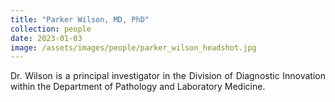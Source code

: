 ```yaml
---
title: "Parker Wilson, MD, PhD"
collection: people
date: 2023-01-03
image: /assets/images/people/parker_wilson_headshot.jpg
---
```


<p align= "justify">
Dr. Wilson is a principal investigator in the Division of Diagnostic Innovation within the Department of Pathology and Laboratory Medicine.
